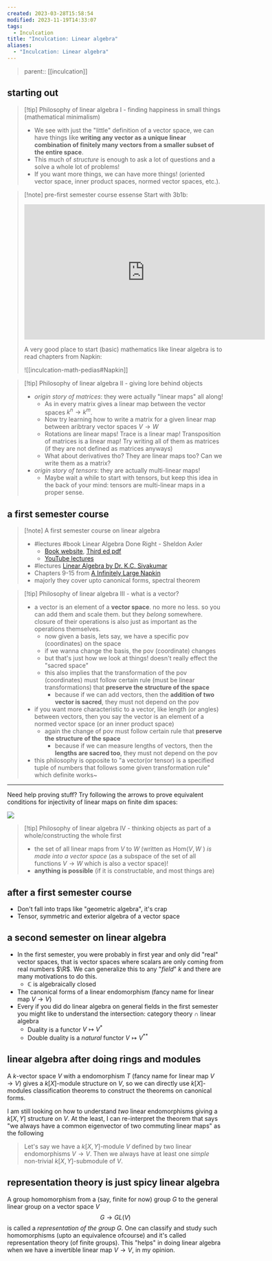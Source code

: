 ```yaml
---
created: 2023-03-28T15:58:54
modified: 2023-11-19T14:33:07
tags:
  - Inculcation
title: "Inculcation: Linear algebra"
aliases:
  - "Inculcation: Linear algebra"
---
```


> parent:: [[inculcation]]




## starting out

> [!tip] Philosophy of linear algebra I - finding happiness in small things (mathematical minimalism)
> - We see with just the "little" definition of a vector space, we can have things like  **writing any vector as a unique linear combination of finitely many vectors from a smaller subset of the entire space**.
> - This much of *structure* is enough to ask a lot of questions and a solve a whole lot of problems!
> - If you want more things, we can have more things! (oriented vector space, inner product spaces, normed vector spaces, etc.).

> [!note] pre-first semester course essense
> Start with 3b1b:
> 
> <iframe width="560" height="315" src="https://www.youtube.com/embed/videoseries?si=Cq-M0B5yEuDGeziD&amp;list=PLZHQObOWTQDPD3MizzM2xVFitgF8hE_ab" title="YouTube video player" frameborder="0" allow="accelerometer; autoplay; clipboard-write; encrypted-media; gyroscope; picture-in-picture; web-share" referrerpolicy="strict-origin-when-cross-origin" allowfullscreen></iframe>
> 
> A very good place to start (basic) mathematics like linear algebra is to read chapters from Napkin:
> 
> ![[inculcation-math-pedias#Napkin]]
> 


> [!tip] Philosophy of linear algebra II - giving lore behind objects
> - *origin story of matrices*: they were actually "linear maps" all along!
> 	- As in every matrix gives a linear map between the vector spaces $k^n \to k^m$.
> 	- Now try learning how to write a matrix for a given linear map between aribtrary vector spaces $V \to W$
> 	- Rotations are linear maps! Trace is a linear map! Transposition of matrices is a linear map! Try writing all of them as matrices (if they are not defined as matrices anyways)
> 	- What about derivatives tho? They are linear maps too? Can we write them as a matrix?
> - *origin story of tensors*: they are actually multi-linear maps!
> 	- Maybe wait a while to start with tensors, but keep this idea in the back of your mind: tensors are multi-linear maps in a proper sense.

## a first semester course

> [!note] A first semester course on linear algebra
> - #lectures #book Linear Algebra Done Right - Sheldon Axler
> 	- [Book website](https://linear.axler.net/), [Third ed pdf](http://library.lol/main/FA472BC434699EFE0F9BD5DC4E2E595E)
> 	- [YouTube lectures](https://www.youtube.com/playlist?list=PLGAnmvB9m7zOBVCZBUUmSinFV0wEir2Vw)
> - #lectures [Linear Algebra by Dr. K.C. Sivakumar](https://www.youtube.com/playlist?list=PLbMVogVj5nJQ2vsW_hmyvVfO4GYWaaPp7)
> - Chapters 9-15 from [A Infinitely Large Napkin](https://venhance.github.io/napkin/Napkin.pdf)
> - majorly they cover upto canonical forms, spectral theorem

> [!tip] Philosophy of linear algebra III - what is a vector?
> - a vector is an element of a **vector space**. no more no less. so you can add them and scale them. but they *belong* somewhere. closure of their operations is also just as important as the operations themselves.
> 	- now given a basis, lets say, we have a specific pov (coordinates) on the space
> 	- if we wanna change the basis, the pov (coordinate) changes
> 	- but that's just how we look at things! doesn't really effect the "sacred space"
> 	- this also implies that the transformation of the pov (coordinates) must follow certain rule (must be linear transformations) that **preserve the structure of the space**
> 		- because if we can add vectors, then the **addition of two vector is sacred**, they must not depend on the pov
> - if you want more characteristic to a vector, like length (or angles) between vectors, then you say the vector is an element of a normed vector space (or an inner product space)
> 	- again the change of pov must follow certain rule that **preserve the structure of the space**
> 		- because if we can measure lengths of vectors, then the **lengths are sacred too**, they must not depend on the pov
> - this philosophy is opposite to "a vector(or tensor) is a specified tuple of numbers that follows some given transformation rule" which definite works~

---

Need help proving stuff? Try following the arrows to prove equivalent conditions for injectivity of linear maps on finite dim spaces:

![](https://i.imgur.com/Jf457uG.png)


> [!tip] Philosophy of linear algebra IV - thinking objects as part of a whole/constructing the whole first
> - the set of all linear maps from $V$ to $W$ (written as $\mathsf{Hom}(V,W$ ) *is made into a vector space* (as a subspace of the set of all functions $V \to W$ which is also a vector space)!
> - **anything is possible** (if it is constructable, and most things are)



## after a first semester course

- Don't fall into traps like "geometric algebra", it's crap
- Tensor, symmetric and exterior algebra of a vector space


## a second semester on linear algebra

- In the first semester, you were probably in first year and only did "real" vector spaces, that is vector spaces where scalars are only coming from real numbers $\R$. We can generalize this to any "*field*" $k$ and there are many motivations to do this.
	- $\mathbb{C}$ is algebraically closed 
- The canonical forms of a linear endomorphism (fancy name for linear map $V\to V$)
- Every if you did do linear algebra on general fields in the first semester you might like to understand the intersection: category theory $\cap$ linear algebra
	- Duality is a functor $V\mapsto V^{*}$
	- Double duality is a *natural* functor $V \mapsto V^{**}$

## linear algebra after doing rings and modules

A $k$-vector space $V$ with a endomorphism $T$ (fancy name for linear map $V\to V$) gives a $k[X]$-module structure on $V$, so we can directly use $k[X]$-modules classification theorems to construct the theorems on canonical forms.

I am still looking on how to understand *two* linear endomorphisms giving a $k[X,Y]$ structure on $V$. At the least, I can re-interpret the theorem that says "we always have a common eigenvector of two commuting linear maps" as the following

> Let's say we have a $k[X,Y]$-module $V$ defined by two linear endomorphisms $V\to V$. Then we always have at least one *simple* non-trivial $k[X,Y]$-submodule of $V$. 

## representation theory is just spicy linear algebra

A group homomorphism from a (say, finite for now) group $G$ to the general linear group on a vector space $V$  $$ G \to {GL}(V) $$ is called a *representation of the group $G$*. One can classify and study such homomorphisms (upto an equivalence ofcourse) and it's called representation theory (of finite groups). This "helps" in doing linear algebra when we have a invertible linear map $V\to V$, in my opinion.

